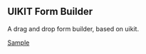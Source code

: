 UIKIT Form Builder
----------------------------------

A drag and drop form builder, based on uikit.

[Sample](https://jindong5210.github.io/uikit-form-builder)
